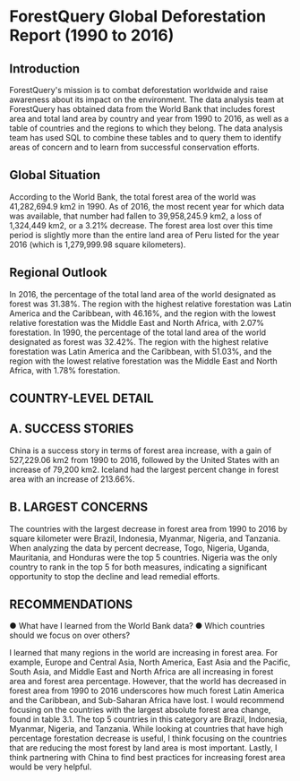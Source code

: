 # ForestQuery Global Deforestation Report (1990 to 2016)

## Introduction
ForestQuery's mission is to combat deforestation worldwide and raise awareness about its impact on the environment. The data analysis team at ForestQuery has obtained data from the World Bank that includes forest area and total land area by country and year from 1990 to 2016, as well as a table of countries and the regions to which they belong. The data analysis team has used SQL to combine these tables and to query them to identify areas of concern and to learn from successful conservation efforts.

## Global Situation
According to the World Bank, the total forest area of the world was 41,282,694.9 km2 in 1990. As of 2016, the most recent year for which data was available, that number had fallen to 39,958,245.9 km2, a loss of 1,324,449 km2, or a 3.21% decrease. The forest area lost over this time period is slightly more than the entire land area of Peru listed for the year 2016 (which is 1,279,999.98 square kilometers).

## Regional Outlook
In 2016, the percentage of the total land area of the world designated as forest was 31.38%. The region with the highest relative forestation was Latin America and the Caribbean, with 46.16%, and the region with the lowest relative forestation was the Middle East and North Africa, with 2.07% forestation. In 1990, the percentage of the total land area of the world designated as forest was 32.42%. The region with the highest relative forestation was Latin America and the Caribbean, with 51.03%, and the region with the lowest relative forestation was the Middle East and North Africa, with 1.78% forestation.

## COUNTRY-LEVEL DETAIL

## A. SUCCESS STORIES
China is a success story in terms of forest area increase, with a gain of 527,229.06 km2 from 1990 to 2016, followed by the United States with an increase of 79,200 km2. Iceland had the largest percent change in forest area with an increase of 213.66%.

## B. LARGEST CONCERNS
The countries with the largest decrease in forest area from 1990 to 2016 by square kilometer were Brazil, Indonesia, Myanmar, Nigeria, and Tanzania. When analyzing the data by percent decrease, Togo, Nigeria, Uganda, Mauritania, and Honduras were the top 5 countries. Nigeria was the only country to rank in the top 5 for both measures, indicating a significant opportunity to stop the decline and lead remedial efforts.

## RECOMMENDATIONS

● What have I learned from the World Bank data?
● Which countries should we focus on over others?

I learned that many regions in the world are increasing in forest area. For example, Europe and
Central Asia, North America, East Asia and the Pacific, South Asia, and Middle East and North
Africa are all increasing in forest area and forest area percentage. However, that the world has
decreased in forest area from 1990 to 2016 underscores how much forest Latin America and
the Caribbean, and Sub-Saharan Africa have lost. I would recommend focusing on the countries
with the largest absolute forest area change, found in table 3.1. The top 5 countries in this
category are Brazil, Indonesia, Myanmar, Nigeria, and Tanzania. While looking at countries that
have high percentage forestation decrease is useful, I think focusing on the countries that are
reducing the most forest by land area is most important. Lastly, I think partnering with China to
find best practices for increasing forest area would be very helpful.
